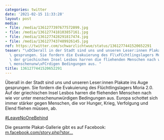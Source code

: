 ```yaml
---
categories: twitter
date: '2021-02-15 11:33:28'
layout: post
media:
- file: /media/1361277397677572099.jpg
- file: /media/1361277418103857161.jpg
- file: /media/1361277428291817474.jpg
- file: /media/1361277437489926145.jpg
ref: https://twitter.com/schwarzlichtwue/status/1361277441520652291
teaser: "\xDCberall in der Stadt sind uns und unseren Leser:innen Plakate ins Auge\
  \ gesprungen. Sie fordern die Evakuierung des Fl\xFCchtlingslagers Moria 2.0. Auf\
  \ der griechischen Insel Lesbos harren die fliehenden Menschen nach wie vor unter\
  \ menschenunw\xFCrdigen Bedingungen aus. "
title: 1361277441520652291
---
```

Überall in der Stadt sind uns und unseren Leser:innen Plakate ins Auge gesprungen. Sie fordern die Evakuierung des Flüchtlingslagers Moria 2.0. Auf der griechischen Insel Lesbos harren die fliehenden Menschen nach wie vor unter menschenunwürdigen Bedingungen aus. 
Europa schottet sich immer stärker gegen Menschen, die vor Hunger, Krieg, Verfolgung und Elend fliehen müssen, ab.

[#LeaveNoOneBehind](/t/leavenoonebehind)



Die gesamte Plakat-Gallerie gibt es auf Facebook: [m.facebook.com/story.php?stor…](https://m.facebook.com/story.php?story_fbid=1006406966434010&id=188963328178382&)

